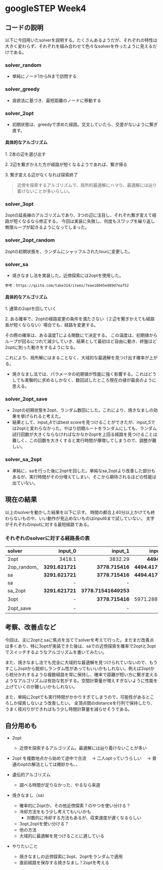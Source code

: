 # googleSTEP Week4

## コードの説明
以下に今回用いたsolverを説明する。たくさんあるようだが、それぞれの特性は大きく変わらず、それぞれを組み合わせて色々なsolverを作ったように見えるだけである。
### solver_random
- 単純にノード1からNまで訪問する

### solver_greedy
- 貪欲法に基づき、最短距離のノードに移動する

### solver_2opt
- 初期状態は、greedyで求めた経路。交叉していたら、交差がないように繋ぎ直す。

#### 具体的なアルゴリズム

1\. 2本の辺を選び出す

2\. 2辺を繋ぎかえた方が経路が短くなるようであれば、繋ぎ帰る

3\. 繋ぎ変える辺がなくなれば探索終了


>近傍を探索するアルゴリズムで、局所的最適解にハマり、最適解には辿り着けないことが多いらしい。

### solver_3opt
2optの延長線のアルゴリズムであり、3つの辺に注目し、それぞれ繋ぎ変えて経路が短くなるなら修正する。
今回は実装に失敗し、何度もスワップを繰り返し無限ループが起きるようになってしまった。

### solver_2opt_random
2optの初期状態を、ランダムにシャッフルされたtourに変更した。

### solver_sa
- 焼きなまし法を実装した。近傍探索には2optを使用した。

`参考：https://qiita.com/take314/items/7eae18045e989d7eaf52`

#### 具体的なアルゴリズム
1\. 通常の2optを回していく

2\. ある確率で、2optの経路変更の条件を満たさない（２辺を繋ぎかえても経路長が短くならない）場合でも、経路を変更する。

その際の確率は、ある温度Tによる関数にて決定する。
この温度は、初期値からループが回るにつれて減少していき、結果として最初ほど自由に動き、終盤ほど2optに則った動きをするようになる。

これにより、局所解にはまることなく、大域的な最適解を見つけ出す確率が上がる。

- 焼きなまし法では、パラメータの初期値が性能に強く影響する。これはどうしても実験的に求めるしかなく、数回試したところ現在の値が最良のように思える。

### solver_2opt_save
- 2optの初期状態を2opt、ランダム数回にした。これにより、焼きなましの効果を挙げられると考えた。
- 結果として、input_4ではbest scoreを見つけることができたが、input_5では2optと変わらなかった。やはり初期ルートをランダムにしても、ランダム試行回数が大きくならなければなかなか2optを上回る経路を見つけることは難しく、この回数を大きくすると実行時間が爆増してしまうので、調整が難しい。

### solver_sa_2opt
- 単純に、saを行った後に2optを回した。単純なsa,2optより改善した部分もあるが、実行時間がその分増えてしまい、そこから期待されるほどの性能は出ていない。


## 現在の結果
以上のsolverを動かした結果を以下に示す。
時間の都合上40分以上かけても終わらないものや、いい動作が見込めないものはinput6まで試していない。
太字がそれぞれのinputに対する最短経路である。

### それぞれのsolverに対する経路長の表
|solver|input_0|input_1|input_2|input_3|input_4|input_5|input_6|
|:---|---:|---:|---:|---:|---:|---:|---:|
|2opt|3418.1|3832.29|**4494.42**|8625.75|10983.14|**21150.03**|**41401.8748**|
|2op_random_|**3291.621721**|**3778.715416**|**4494.417962**|8463.447765|11526.271767|21809.77703|-|
|sa|**3291.621721**|**3778.715416**|**4494.417962**|8279.844792|11111.493181|22584.123310|-|
|sa|-|-|-|8342.58389449254|11130.6526170958|-|-|
|sa_2opt|**3291.621721**|**3778.71541649253**|-|**8251.51528373163**|10943.1276305623|**21150.0305910545**|**41401.874801**|
|3opt|-|**3778.715416**|5971.288893|10000以上|-|-|-|
|2opt_save|-|-|-|8422.165699|**10809.94425**|**21150.03059**|実行中|




## 考察、改善点など
今回は、主に2optとsaに焦点を当ててsolverを考えて行った。まだまだ改善点は多くあり、特に3optが実装できた後は、saでの近傍探索を確率で2optと3optでスイッチするようなアルゴリズムを書いてみたい。

また、焼きなまし法でも完全に大域的な最適解を見つけられていないので、もうすこし2optから脱却しランダム性があってもいいかもしれない。例えば2optから枝分かれするような複数経路を常に保持し、確率で距離が短い方に繋ぎ変えるようなアルゴリズムは有効な気がする。空間計算量が増えすぎないように性能を上げていくのが難しいかもしれない。

また、単純に2optでも実行時間がかかりすぎてしまうので、可能性があるところしか探索しないよう改善したい。
全頂点間のdistanceを行列で保持したり、うまく枝刈りができればもう少し時間計算量を減らせそうである。




## 自分用めも
- 2opt
    - 近傍を探索するアルゴリズム。最適解には辿り着けないことが多い
- 2opt を複数地点から始めて途中で合流
　-> 二人optっていうらしい
　-> 普通のoptの解法としては微妙かも、、

- 遺伝的アルゴリズム
    - 調べる時間が足りなかった、やるなら来週

- 焼きなまし（sa）
    - 確率的に2optか、その他近傍探索？のやつを使い分ける？
    - 冷却方法をもう少し考えてもいいかも
        - 対数的に冷却する方法もあるが、収束速度が遅くなるらしい
    - 3opt,2optを使い分ける？
    - 他の方法
    - 大域的に最適解を見つけることに適している

- やりたいこと
    - 焼きなましの近傍探索に3opt、2optをランダムで適用
    - 直前経路を保存する焼きなまし？2optを考える
